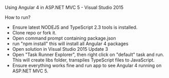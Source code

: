 Using Angular 4 in ASP.NET MVC 5 - Visual Studio 2015



How to run?
* Ensure latest NODEJS and TypeScript 2.3 tools is installed.
* Clone repo or fork it.
* Open command prompt containing package.json
* run "npm install" this will install all Angular 4 packages
* Open solution in Visual Studio 2015 Update 3
* Open "Task Runner Explorer", then right click on "default" task and run. This will create libs folder,
transpiles TypeScript files to JavaScript.
* Ensure everything works fine and run app to see Angular 4 running on ASP.NET MVC 5.
